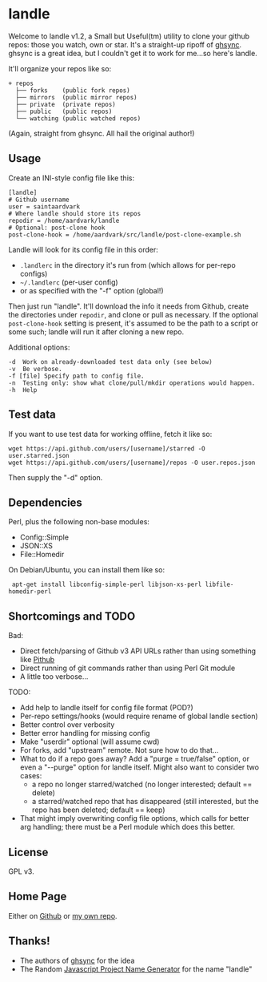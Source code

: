 # landle

Welcome to landle v1.2, a Small but Useful(tm) utility to clone your
github repos: those you watch, own or star.  It's a straight-up ripoff
of [ghsync][0]. ghsync is a great idea, but I couldn't get it to work
for me...so here's landle.

It'll organize your repos like so:

    + repos
      ├── forks    (public fork repos)
      ├── mirrors  (public mirror repos)
      ├── private  (private repos)
      ├── public   (public repos)
      └── watching (public watched repos)

(Again, straight from ghsync.  All hail the original author!)

## Usage

Create an INI-style config file like this:

    [landle]
    # Github username
    user = saintaardvark
    # Where landle should store its repos
    repodir = /home/aardvark/landle
	# Optional: post-clone hook
	post-clone-hook = /home/aardvark/src/landle/post-clone-example.sh

Landle will look for its config file in this order:

* `.landlerc` in the directory it's run from (which allows for per-repo configs)
* `~/.landlerc` (per-user config)
* or as specified with the "-f" option (global!)

Then just run "landle".  It'll download the info it needs from Github,
create the directories under `repodir`, and clone or pull as
necessary.  If the optional `post-clone-hook` setting is present, it's
assumed to be the path to a script or some such; landle will run it
after cloning a new repo.

Additional options:

    -d	Work on already-downloaded test data only (see below)
    -v	Be verbose.
	-f [file] Specify path to config file.
    -n	Testing only: show what clone/pull/mkdir operations would happen.
    -h	Help

## Test data

If you want to use test data for working offline, fetch it like so:

    wget https://api.github.com/users/[username]/starred -O user.starred.json
    wget https://api.github.com/users/[username]/repos -O user.repos.json

Then supply the "-d" option.

## Dependencies

Perl, plus the following non-base modules:

* Config::Simple
* JSON::XS
* File::Homedir

On Debian/Ubuntu, you can install them like so:

     apt-get install libconfig-simple-perl libjson-xs-perl libfile-homedir-perl

## Shortcomings and TODO

Bad:

* Direct fetch/parsing of Github v3 API URLs rather than using something like
  [Pithub][1]
* Direct running of git commands rather than using Perl Git module
* A little too verbose...

TODO:

* Add help to landle itself for config file format (POD?)
* Per-repo settings/hooks (would require rename of global landle section)
* Better control over verbosity
* Better error handling for missing config
* Make "userdir" optional (will assume cwd)
* For forks, add "upstream" remote.  Not sure how to do that...
* What to do if a repo goes away?  Add a "purge = true/false" option,
  or even a "--purge" option for landle itself. Might also want to
  consider two cases:
  - a repo no longer starred/watched (no longer interested; default
    == delete)
  - a starred/watched repo that has disappeared (still interested, but
    the repo has been deleted; default == keep)
* That might imply overwriting config file options, which calls for
  better arg handling; there must be a Perl module which does this
  better.


## License

GPL v3.

## Home Page

Either on [Github][2] or [my own repo][3].

## Thanks!

* The authors of [ghsync][0] for the idea
* The Random [Javascript Project Name Generator][4] for the name "landle"

[0]: https://github.com/kennethreitz/ghsync
[1]: https://metacpan.org/pod/Pithub
[2]: https://github.com/saintaardvark/landle
[3]: http://git.saintaardvarkthecarpeted.com/?p=landle.git;a=summary
[4]: http://mrsharpoblunto.github.io/foswig.js/
